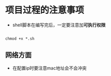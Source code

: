 # 项目过程的注意事项

- shell脚本在编写完后，一定要注意加**可执行权限**

``` shell

chmod +x *.sh

```

## 网络方面

- 在配置ip时要注意mac地址会不会冲突